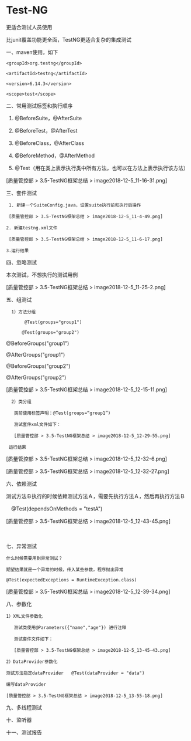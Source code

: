 # Test-NG
更适合测试人员使用

比junit覆盖功能更全面，TestNG更适合复杂的集成测试


一、maven使用，如下

<dependency>

    <groupId>org.testng</groupId>

    <artifactId>testng</artifactId>

    <version>6.14.3</version>

    <scope>test</scope>

</dependency>

二、常用测试标签和执行顺序

  1.  @BeforeSuite，@AfterSuite 

  2.  @BeforeTest，@AfterTest

  3.  @BeforeClass，@AfterClass

  3.  @BeforeMethod，@AfterMethod

  4.  @Test（用在类上表示执行类中所有方法，也可以在方法上表示执行该方法）

[质量管控部 > 3.5-TestNG框架总结 > image2018-12-5_11-16-31.png]

三、套件测试

     1. 新建一个SuiteConfig.java，设置suite执行前和执行后操作

     [质量管控部 > 3.5-TestNG框架总结 > image2018-12-5_11-4-49.png]

    2. 新建testng.xml文件

     [质量管控部 > 3.5-TestNG框架总结 > image2018-12-5_11-6-17.png]

    3.运行结果

     

四、忽略测试

   本次测试，不想执行的测试用例

[质量管控部 > 3.5-TestNG框架总结 > image2018-12-5_11-25-2.png]


五、组测试

      1）方法分组

           @Test(groups="group1")

          @Test(groups="group2")

 @BeforeGroups("group1")

 @AfterGroups("group1")

 @BeforeGroups("group2")

 @AfterGroups("group2")

[质量管控部 > 3.5-TestNG框架总结 > image2018-12-5_12-15-11.png]

      2）类分组

       类前使用标签声明：@Test(groups=“group1”)

       测试套件xml文件如下：

       [质量管控部 > 3.5-TestNG框架总结 > image2018-12-5_12-29-55.png]

     运行结果

[质量管控部 > 3.5-TestNG框架总结 > image2018-12-5_12-32-6.png]

[质量管控部 > 3.5-TestNG框架总结 > image2018-12-5_12-32-27.png]

六、依赖测试

   测试方法Ｂ执行的时候依赖测试方法Ａ，需要先执行方法Ａ，然后再执行方法Ｂ

　@Test(dependsOnMethods = "testA")

[质量管控部 > 3.5-TestNG框架总结 > image2018-12-5_12-43-45.png]

　


七、异常测试

    什么时候需要用到异常测试？

    期望结果就是一个异常的时候，传入某些参数，程序抛出异常

    @Test(expectedExceptions = RuntimeException.class)

[质量管控部 > 3.5-TestNG框架总结 > image2018-12-5_12-39-34.png]


八、参数化

    1）XML文件参数化

       测试类使用@Parameters({"name","age"}) 进行注释

       测试套件文件如下：

       [质量管控部 > 3.5-TestNG框架总结 > image2018-12-5_13-45-43.png]

    2）DataProvider参数化

    测试方法指定dataProvider   @Test(dataProvider = "data")

    编写dataProvider

    [质量管控部 > 3.5-TestNG框架总结 > image2018-12-5_13-55-18.png]



九、多线程测试


十、监听器


十一、测试报告




